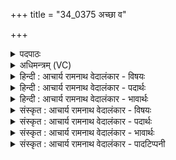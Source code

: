 +++
title = "34_0375 अच्छा व"

+++
<details><summary>पदपाठः</summary>

अ꣡च्छ꣢꣯। वः꣣। इ꣡न्द्र꣢꣯म्। म꣣त꣡यः꣢। स्व꣣र्यु꣡वः꣢। स꣣ध्री꣡चीः꣢। स꣣। ध्री꣡चीः꣢꣯। वि꣡श्वाः꣢꣯। उ꣣शतीः꣢। अ꣣नूषत। प꣡रि꣢꣯। स्व꣣जन्त। ज꣡न꣢꣯यः। य꣡था꣢꣯। प꣡ति꣢꣯म्। म꣡र्य꣢꣯म्। न। शु꣣न्ध्यु꣢म्। म꣣घ꣡वा꣢नम्। ऊ꣣त꣡ये꣢। ३७५।
</details>

<details><summary>अधिमन्त्रम् (VC)</summary>

- इन्द्रः
- कृष्ण आङ्गिरसः
- जगती
- निषादः
- ऐन्द्रं काण्डम्
</details>

<details><summary>हिन्दी : आचार्य रामनाथ वेदालंकार - विषयः</summary>

अगले मन्त्र में पुनः जगदीश्वर की स्तुति का विषय है।
</details>

<details><summary>हिन्दी : आचार्य रामनाथ वेदालंकार - पदार्थः</summary>

पदार्थान्वय -  (स्वर्युवः) विवेक-प्रकाश की कामनावाली, (सध्रीचीः) मिलकर उद्यम करनेवाली, (उशतीः) प्रीतियुक्त (विश्वाः) सब (मतयः) मेरी बुद्धियाँ (इन्द्रं वः) हृदयसम्राट् आप जगदीश्वर के (अच्छ) अभिमुख होकर (अनूषत) स्तुति कर रही हैं, और वे (ऊतये) रक्षा के लिए (मर्यं न शुन्ध्युम्) अग्नि के समान शोधक, (मघवानम्) ऐश्वर्यवान्, ऐश्वर्यप्रदाता आपका (परिष्वजन्त) आलिङ्गन कर रही हैं, (जनयः) स्त्रियाँ (यथा पतिम्) जैसे पति का आलिङ्गन करती हैं ॥६॥ इस मन्त्र में दो उपमालङ्कारों की संसृष्टि है ॥६॥
</details>

<details><summary>हिन्दी : आचार्य रामनाथ वेदालंकार - भावार्थः</summary>

भावार्थ -  जो परमेश्वर अग्नि के सदृश हमारे हृदयों का शोधक और सद्विचाररूप ऐश्वर्यों का प्रदाता है, उसके प्रति सबको अपनी मतियाँ सदा प्रवृत्त करनी चाहिएँ ॥६॥
</details>

<details><summary>संस्कृत : आचार्य रामनाथ वेदालंकार - विषयः</summary>

अथ पुनर्जगदीश्वरस्य स्तुतिविषयमाह।
</details>

<details><summary>संस्कृत : आचार्य रामनाथ वेदालंकार - पदार्थः</summary>

पदार्थान्वय -  (स्वर्युवः) विवेकप्रकाशं कामयमानाः। स्वः शब्दाद् आत्मन इच्छायां क्यचि ‘क्याच्छन्दसि। अ० ३।२।१७०’ इति उः प्रत्ययः. (सध्रीचीः) सह उद्यमशीलाः। सह अञ्चन्तीति सध्रीच्यः। ‘ऋत्विग्दधृक्०। अ० ३।२।५९’ इति क्विनि, ‘सहस्य सध्रिः। अ० ६।३।९५’ इति सहस्य सध्रिरादेशः। जसि पूर्वसवर्णदीर्घः। (उशतीः) उशत्यः प्रीतियुक्ताः। वश कान्तौ धातोः शतरि स्त्रियां रूपम्। (विश्वाः) सर्वाः (मतयः) मदीयाः मनीषाः (इन्द्रं वः२) हृदयसम्राजं जगदीश्वरं त्वाम् (अच्छ) अभिमुखीभूय। (अनूषत) स्तुवन्ति। णू स्तवने धातोर्लडर्थे लुङि छान्दसो गुणाभावो व्यत्ययेनात्मनेपदं च। ताश्च (ऊतये) रक्षार्थम् (मर्यं न शुन्ध्युम्) अग्निमिव शोधकम्। अग्निदेवताके मन्त्रे ‘स हि क्र॒तुः स मर्यः॒ स सा॒धुः’ (ऋ० १।७७।३) इति श्रवणाद् मर्यः अत्र अग्निर्विज्ञेयः। (मघवानम्) ऐश्वर्यवन्तम् ऐश्वर्यप्रदातारं च त्वाम् (परिष्वजन्त) आलिङ्गन्ति, (जनयः) स्त्रियः (यथा पतिम्) यथा भर्तारम् परिष्वजन्ते तद्वत्। परि पूर्वात् ष्वञ्जतेः लडर्थे लङि ‘बहुलं छन्दस्यमाङ्योगेऽपि। अ० ६।४।७५’ इत्यडभावः ॥६॥ अत्र द्वयोरुपमयोः संसृष्टिः ॥६॥
</details>

<details><summary>संस्कृत : आचार्य रामनाथ वेदालंकार - भावार्थः</summary>

भावार्थ -  यः परमेश्वरोऽग्निरिवास्मद्धृदयानां शोधकः सद्विचारैश्वर्यप्रदाता च विद्यते तं प्रति सर्वैः स्वमतयः सदैव प्रवर्त्तनीयाः ॥६॥
</details>

<details><summary>संस्कृत : आचार्य रामनाथ वेदालंकार - पादटिप्पनी</summary>

टिप्पनी -   १. ऋ० १०।४३।१, अथ० २०।१७।१। २. षष्ठीचतुर्थीद्वितीयासु बहुवचने विहितो युष्मदो वसादेशश्छन्दस्येकवचनेऽपि बहुत्र दृश्यत इति पूर्वं प्रतिपादितमेव।
</details>